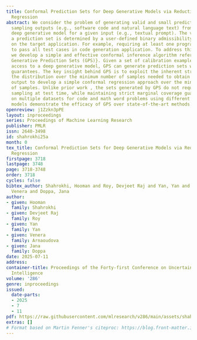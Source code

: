 ```yaml
---
title: Conformal Prediction Sets for Deep Generative Models via Reduction to Conformal
  Regression
abstract: We consider the problem of generating valid and small prediction sets by
  sampling outputs (e.g., software code and natural language text) from a black-box
  deep generative model for a given input (e.g., textual prompt). The validity of
  a prediction set is determined by a user-defined binary admissibility function depending
  on the target application. For example, requiring at least one program in the set
  to pass all test cases in code generation application. To address this problem,
  we develop a simple and effective conformal inference algorithm referred to as {\em
  Generative Prediction Sets (GPS)}. Given a set of calibration examples and black-box
  access to a deep generative model, GPS can generate prediction sets with provable
  guarantees. The key insight behind GPS is to exploit the inherent structure within
  the distribution over the minimum number of samples needed to obtain an admissible
  output to develop a simple conformal regression approach over the minimum number
  of samples. Unlike prior work , the sets generated by GPS do not require iterative
  sampling at test time, while maintaining strict marginal coverage guarantees. Experiments
  on multiple datasets for code and math word problems using different large language
  models demonstrate the efficacy of GPS over state-of-the-art methods.
openreview: j1Zzkn3pPE
layout: inproceedings
series: Proceedings of Machine Learning Research
publisher: PMLR
issn: 2640-3498
id: shahrokhi25a
month: 0
tex_title: Conformal Prediction Sets for Deep Generative Models via Reduction to Conformal
  Regression
firstpage: 3718
lastpage: 3748
page: 3718-3748
order: 3718
cycles: false
bibtex_author: Shahrokhi, Hooman and Roy, Devjeet Raj and Yan, Yan and Arnaoudova,
  Venera and Doppa, Jana
author:
- given: Hooman
  family: Shahrokhi
- given: Devjeet Raj
  family: Roy
- given: Yan
  family: Yan
- given: Venera
  family: Arnaoudova
- given: Jana
  family: Doppa
date: 2025-07-11
address:
container-title: Proceedings of the Forty-first Conference on Uncertainty in Artificial
  Intelligence
volume: '286'
genre: inproceedings
issued:
  date-parts:
  - 2025
  - 7
  - 11
pdf: https://raw.githubusercontent.com/mlresearch/v286/main/assets/shahrokhi25a/shahrokhi25a.pdf
extras: []
# Format based on Martin Fenner's citeproc: https://blog.front-matter.io/posts/citeproc-yaml-for-bibliographies/
---
```

